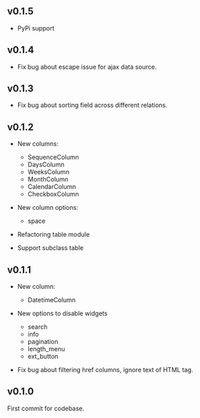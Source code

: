 ## v0.1.5
* PyPi support

## v0.1.4
* Fix bug about escape issue for ajax data source.

## v0.1.3
* Fix bug about sorting field across different relations.

## v0.1.2
* New columns:

    * SequenceColumn
    * DaysColumn
    * WeeksColumn
    * MonthColumn
    * CalendarColumn
    * CheckboxColumn

* New column options:

    * space

* Refactoring table module
* Support subclass table

## v0.1.1

* New column:

    * DatetimeColumn

* New options to disable widgets

    * search
    * info
    * pagination
    * length_menu
    * ext_button

* Fix bug about filtering href columns, ignore text of HTML tag.

## v0.1.0

First commit for codebase.
